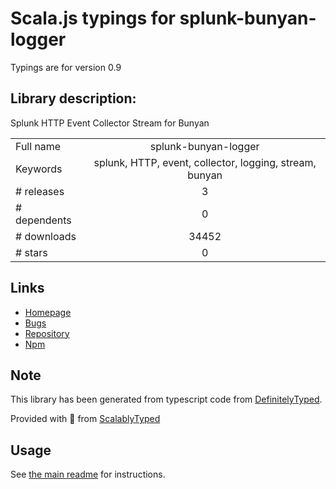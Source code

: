 
# Scala.js typings for splunk-bunyan-logger

Typings are for version 0.9

## Library description:
Splunk HTTP Event Collector Stream for Bunyan

|                    |                 |
| ------------------ | :-------------: |
| Full name          | splunk-bunyan-logger |
| Keywords           | splunk, HTTP, event, collector, logging, stream, bunyan |
| # releases         | 3 |
| # dependents       | 0 |
| # downloads        | 34452 |
| # stars            | 0 |

## Links
- [Homepage](http://dev.splunk.com)
- [Bugs](https://github.com/splunk/splunk-bunyan-logger/issues)
- [Repository](https://github.com/splunk/splunk-bunyan-logger)
- [Npm](https://www.npmjs.com/package/splunk-bunyan-logger)
    


## Note
This library has been generated from typescript code from [DefinitelyTyped](https://definitelytyped.org).

Provided with :purple_heart: from [ScalablyTyped](https://github.com/oyvindberg/ScalablyTyped)

## Usage
See [the main readme](../../readme.md) for instructions.


